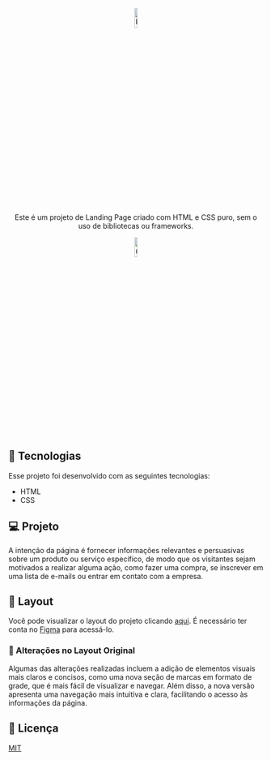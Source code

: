 <p align="center">
  <img alt="brand-logo" src="https://imgcloud.com.br/share/I7HCxYqBzqL5kWIw" width="10%">
</p>

<p align="center">
Este é um projeto de Landing Page criado com HTML e CSS puro, sem o uso de bibliotecas ou frameworks. 
</p>

<p align="center">
<a href="https://effortless-kheer-d19b6d.netlify.app/">
  <img alt="rocketpay" src="https://res.cloudinary.com/lukemorales/image/upload/v1599785319/readme_logos/demo_on_netlify_umjmch.png" width="10%">
  </a>
</p>

## 🚀 Tecnologias

Esse projeto foi desenvolvido com as seguintes tecnologias:

- HTML
- CSS

## 💻 Projeto

A intenção da página é fornecer informações relevantes e persuasivas sobre um produto ou serviço específico, de modo que os visitantes sejam motivados a realizar alguma ação, como fazer uma compra, se inscrever em uma lista de e-mails ou entrar em contato com a empresa.

## 🔖 Layout

Você pode visualizar o layout do projeto clicando [aqui](https://www.figma.com/community/file/1124559170522751329). É necessário ter conta no [Figma](https://figma.com) para acessá-lo.

### 📌 Alterações no Layout Original

Algumas das alterações realizadas incluem a adição de elementos visuais mais claros e concisos, como uma nova seção de marcas em formato de grade, que é mais fácil de visualizar e navegar. Além disso, a nova versão apresenta uma navegação mais intuitiva e clara, facilitando o acesso às informações da página.

## 📝 Licença

[MIT](https://choosealicense.com/licenses/mit/)
